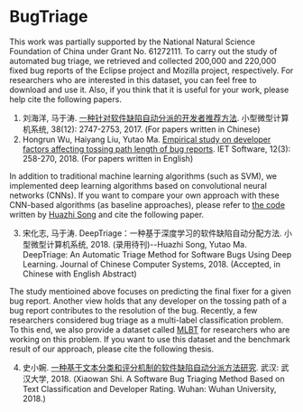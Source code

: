 # BugTriage

This work was partially supported by the National Natural Science Foundation of China under Grant No. 61272111. To carry out the study of automated bug triage, we retrieved and collected 200,000 and 220,000 fixed bug reports of the Eclipse project and Mozilla project, respectively. For researchers who are interested in this dataset, you can feel free to download and use it. Also, if you think that it is useful for your work, please help cite the following papers. 

1. 刘海洋, 马于涛. [一种针对软件缺陷自动分派的开发者推荐方法](http://xwxt.sict.ac.cn/CN/Y2017/V38/I12/2747). 小型微型计算机系统, 38(12): 2747-2753, 2017. (For papers written in Chinese)
2. Hongrun Wu, Haiyang Liu, Yutao Ma. [Empirical study on developer factors affecting tossing path length of bug reports](http://digital-library.theiet.org/content/journals/10.1049/iet-sen.2017.0159). IET Software, 12(3): 258-270, 2018. (For papers written in English)

In addition to traditional machine learning algorithms (such as SVM), we implemented deep learning algorithms based on convolutional neural networks (CNNs). If you want to compare your own approach with these CNN-based algorithms (as baseline approaches), please refer to [the code](https://github.com/huazhisong/graduate_text) written by [Huazhi Song](https://github.com/huazhisong) and cite the following paper.

3. 宋化志, 马于涛. DeepTriage：一种基于深度学习的软件缺陷自动分配方法. 小型微型计算机系统, 2018. (录用待刊)--Huazhi Song, Yutao Ma. DeepTriage: An Automatic Triage Method for Software Bugs Using Deep Learning. Journal of Chinese Computer Systems, 2018. (Accepted, in Chinese with English Abstract)

The study mentioined above focuses on predicting the final fixer for a given bug report. Another view holds that any developer on the tossing path of a bug report contributes to the resolution of the bug. Recently, a few researchers considered bug triage as a multi-label classification problem. To this end, we also provide a dataset called [MLBT](https://github.com/ssea-lab/BugTriage/tree/master/MLBT) for researchers who are working on this problem. If you want to use this dataset and the benchmark result of our approach, please cite the following thesis.

4. 史小婉. [一种基于文本分类和评分机制的软件缺陷自动分派方法研究](https://github.com/ssea-lab/BugTriage/blob/master/MLBT/一种基于文本分类和评分机制的软件缺陷自动分派方法研究.pdf). 武汉: 武汉大学, 2018. (Xiaowan Shi. A Software Bug Triaging Method Based on Text Classification and Developer Rating. Wuhan: Wuhan University, 2018.)
